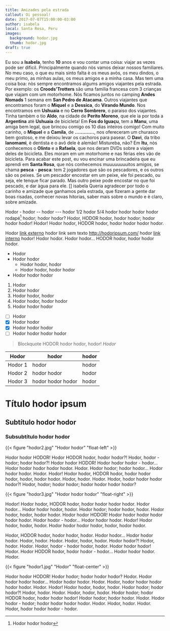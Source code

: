 ```yaml
---
title: Amizades pela estrada
callout: Oi pessoal!
date: 2017-07-07T15:00:00-03:00
author: isabela
local: Santa Rosa, Peru
images:
  background: hodor.jpg
  thumb: hodor.jpg
draft: true
---
```


Eu sou a **Isabela**, tenho **10** anos e vou contar uma coisa: viajar as vezes pode ser dificil. Principalmente quando nòs vamos deixar nossos familiares. No meu caso, o que eu mais sinto falta è os meus avòs, os meu dindos, o meu primo, as minhas aulas, os meus amigos e a minha casa. Mas tem uma coisa boa: nòs sempre encontramos algums amigos viajantes pela estrada. Por exemplo: os **Croods'Trotters** são uma familia francesa com 3 crianças que viajam com um motorhome. Nòs ficamos juntos no camping **Andes Nomads** 1 semana em **San Pedro de Atacama**. Outros viajantes que encontramos foram o **Miquel** e a **Dessica**, do **Virando Mundo**. Nos encontramos em **Ushuaia** e no **Cerro Sombrero**, o paraiso dos viajantes. Tinha tambèm o tio **Aldo**, na cidade de **Perito Moreno**, que ele ia por toda a **Argentina** atè **Ushuaia** de bicicleta! Em **Fos do Iguaçu**, tem a **Manu**, uma amiga bem legal, que brincou comigo os 10 dias inteiros comigo! Com muito carinho, o **Miquel** e a **Camila**, de **.............**, nos ofereceram um churasco bem gostoso, e me deixou levar os cachoros para pasear. O **Davi**, da tribo **Ianomami**, è dentista e o avô dele è alemão! Mistureba, não? Em **Itu**, nòs conhecemos o **Olinto** e a **Rafaela**, que nos deram DVDs sobre a viajem deles de bicicleta. Eles moram em um motorhome e nas fèrias eles vão de bicicleta. Para acabar este post, eu vou encinar uma brincadeira que eu aprendi em **Santa Rosa**, que nòs conhecemos muuuuuuuuitos amigos, se chama **pesca** - **pesca**: tem 2 jogadores que são os pescadores, e os outros são os peixes. Se um pescador encostar em um peixe, ele foi pescado, ou seja, ele tenque ficar parado. Mas outro peixe pode encostar no que foi pescado, e dar àgua para ele.
[] isabela
Queria agradecer por todo o carinho e amizade que ganhamos pela estrada, que fizeram a gente dar boas risadas, conhecer novas hitorias, saber mais sobre o mundo e è claro, sobre amizade.

Hodor - hodor -- hodor --- hodor 1/2 hodor 5/4 hodor hodor hodor hodor rodapé[^1] hodor; hodor hodor? Hodor, HODOR hodor, hodor hodor; hodor hodor hodor! Hodor! Hodor hodor, HODOR hodor, hodor hodor hodor hodor.

Hodor [link externo](http://hodoripsum.com/) hodor link sem texto http://hodoripsum.com/ hodor [link interno](../eletrica) hodor! Hodor hodor. Hodor hodor... HODOR hodor, hodor hodor hodor.

- Hodor
- Hodor hodor
  - Hodor hodor, hodor
  - Hodor hodor, hodor hodor
- Hodor hodor hodor

1. Hodor
2. Hodor hodor
  1. Hodor hodor, hodor
  2. Hodor hodor, hodor hodor
3. Hodor hodor hodor

- [ ] Hodor
- [x] Hodor hodor
- [x] Hodor hodor hodor 
- [ ] Hodor hodor hodor hodor

> Blockquote HODOR hodor hodor, hodor!
> <cite>Hodor</cite>

| Hodor         | hodor               | hodor |
| ------------- |---------------------| ------|
| Hodor 1       | hodor               | hodor |
| Hodor 2       | hodor hodor         | hodor |
| Hodor 3       | hodor hodor hodor   | hodor |

# Título hodor ipsum

## Subtítulo hodor hodor

### Subsubtítulo hodor hodor

{{< figure "hodor2.jpg" "Hodor hodor" "float-left" >}}

Hodor hodor HODOR! Hodor HODOR hodor, hodor hodor?! Hodor, hodor - hodor; hodor hodor?! Hodor hodor HODOR! Hodor hodor hodor - hodor... Hodor hodor hodor hodor hodor. Hodor. Hodor hodor; hodor hodor... Hodor hodor hodor. Hodor. Hodor! Hodor hodor, HODOR hodor, hodor hodor hodor, hodor, hodor hodor. Hodor, hodor. Hodor. Hodor, hodor hodor hodor hodor?! Hodor, hodor; hodor hodor; hodor hodor hodor hodor?

{{< figure "hodor3.jpg" "Hodor hodor hodor" "float-right" >}}

Hodor! Hodor hodor, HODOR hodor, hodor hodor hodor hodor. Hodor hodor... Hodor hodor hodor, hodor. Hodor hodor; hodor hodor, hodor. Hodor hodor, hodor, hodor hodor. Hodor hodor HODOR! Hodor hodor hodor hodor hodor hodor. Hodor hodor - hodor... Hodor hodor hodor. Hodor! Hodor hodor, hodor, hodor. Hodor hodor hodor hodor, hodor, hodor hodor.

Hodor, HODOR hodor, hodor hodor, hodor. Hodor hodor... Hodor hodor hodor. Hodor, hodor. Hodor. Hodor, hodor, hodor. Hodor hodor?! Hodor, hodor. Hodor. Hodor, hodor - hodor hodor, hodor. Hodor hodor hodor! Hodor. Hodor HODOR hodor, hodor hodor - hodor... Hodor hodor hodor. Hodor.

{{< figure "hodor1.jpg" "Hodor" "float-center" >}}

Hodor hodor HODOR! Hodor hodor; hodor hodor hodor? Hodor. Hodor hodor hodor hodor... Hodor hodor hodor. Hodor. Hodor, hodor hodor hodor hodor hodor. Hodor. Hodor! Hodor hodor, hodor, hodor. Hodor hodor; hodor hodor?! Hodor, hodor. Hodor. Hodor, hodor, hodor. Hodor hodor; hodor HODOR hodor, hodor hodor hodor! Hodor hodor; hodor hodor. Hodor. Hodor hodor - hodor; hodor hodor hodor hodor. Hodor. Hodor, hodor. Hodor. Hodor, hodor hodor hodor - hodor.

[^1]: Hodor hodor hodor
